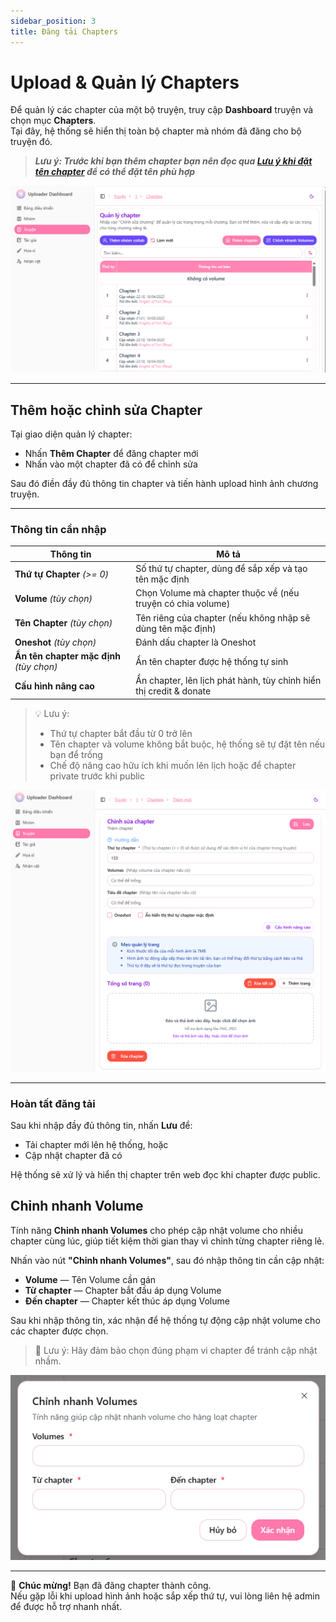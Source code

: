 ```yaml
---
sidebar_position: 3
title: Đăng tải Chapters
---
```


# Upload & Quản lý Chapters

Để quản lý các chapter của một bộ truyện, truy cập **Dashboard** truyện và chọn mục **Chapters**.  
Tại đây, hệ thống sẽ hiển thị toàn bộ chapter mà nhóm đã đăng cho bộ truyện đó.

> ***Lưu ý: Trước khi bạn thêm chapter bạn nên đọc qua [Lưu ý khi đặt tên chapter](/docs/upload/chapter_name) để có thể đặt tên phù hợp***


![Quản lý chapters](./images/chapters_manager.png)

---

## Thêm hoặc chỉnh sửa Chapter

Tại giao diện quản lý chapter:

- Nhấn **Thêm Chapter** để đăng chapter mới
- Nhấn vào một chapter đã có để chỉnh sửa

Sau đó điền đầy đủ thông tin chapter và tiến hành upload hình ảnh chương truyện.

---

### Thông tin cần nhập

| Thông tin | Mô tả |
|---|---|
| **Thứ tự Chapter** *(>= 0)* | Số thứ tự chapter, dùng để sắp xếp và tạo tên mặc định |
| **Volume** *(tùy chọn)* | Chọn Volume mà chapter thuộc về (nếu truyện có chia volume) |
| **Tên Chapter** *(tùy chọn)* | Tên riêng của chapter (nếu không nhập sẽ dùng tên mặc định) |
| **Oneshot** *(tùy chọn)* | Đánh dấu chapter là Oneshot |
| **Ẩn tên chapter mặc định** *(tùy chọn)* | Ẩn tên chapter được hệ thống tự sinh |
| **Cấu hình nâng cao** | Ẩn chapter, lên lịch phát hành, tùy chỉnh hiển thị credit & donate |

> 💡 Lưu ý:  
> - Thứ tự chapter bắt đầu từ 0 trở lên  
> - Tên chapter và volume không bắt buộc, hệ thống sẽ tự đặt tên nếu bạn để trống  
> - Chế độ nâng cao hữu ích khi muốn lên lịch hoặc để chapter private trước khi public  

![Thông tin chapter](./images/chapter_info.png)

---

### Hoàn tất đăng tải

Sau khi nhập đầy đủ thông tin, nhấn **Lưu** để:

- Tải chapter mới lên hệ thống, hoặc
- Cập nhật chapter đã có

Hệ thống sẽ xử lý và hiển thị chapter trên web đọc khi chapter được public.

## Chỉnh nhanh Volume

Tính năng **Chỉnh nhanh Volumes** cho phép cập nhật volume cho nhiều chapter cùng lúc, giúp tiết kiệm thời gian thay vì chỉnh từng chapter riêng lẻ.

Nhấn vào nút **"Chỉnh nhanh Volumes"**, sau đó nhập thông tin cần cập nhật:

- **Volume** — Tên Volume cần gán
- **Từ chapter** — Chapter bắt đầu áp dụng Volume
- **Đến chapter** — Chapter kết thúc áp dụng Volume

Sau khi nhập thông tin, xác nhận để hệ thống tự động cập nhật volume cho các chapter được chọn.

> 📌 Lưu ý: Hãy đảm bảo chọn đúng phạm vi chapter để tránh cập nhật nhầm.

![Chỉnh nhanh vol](./images/quick_update_vol.png)


---

🎉 **Chúc mừng!** Bạn đã đăng chapter thành công.  
Nếu gặp lỗi khi upload hình ảnh hoặc sắp xếp thứ tự, vui lòng liên hệ admin để được hỗ trợ nhanh nhất.
